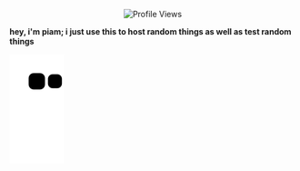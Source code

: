  <p align="center"> <img src="https://komarev.com/ghpvc/?username=peeyum" alt="Profile Views" /> </p>  


  **hey, i'm piam; i just use this to host random things as well as test random things**


<a href="https://discord.com/users/610140494697332766" target="_blank"><img src="https://github.com/AstraaDev/AstraaDev/blob/output/github-contribution-grid-snake.svg" alt="snake"></a>
